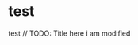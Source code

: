 # test
test
// TODO: Title here <script>alert(123);</script> <ScRipT>alert("XSS");</ScRipT> <script>alert(123)</script> <script>alert("hellox worldss");</script> <ScRiPt>alert(1)</sCriPt>   i am modified
